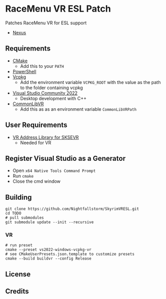 # RaceMenu VR ESL Patch

Patches RaceMenu VR for ESL support

- [Nexus](https://www.nexusmods.com/skyrimspecialedition/mods/106712)

## Requirements

- [CMake](https://cmake.org/)
  - Add this to your `PATH`
- [PowerShell](https://github.com/PowerShell/PowerShell/releases/latest)
- [Vcpkg](https://github.com/microsoft/vcpkg)
  - Add the environment variable `VCPKG_ROOT` with the value as the path to the folder containing vcpkg
- [Visual Studio Community 2022](https://visualstudio.microsoft.com/)
  - Desktop development with C++
- [CommonLibVR](https://github.com/alandtse/CommonLibVR/tree/vr)
  - Add this as as an environment variable `CommonLibVRPath`

## User Requirements

- [VR Address Library for SKSEVR](https://www.nexusmods.com/skyrimspecialedition/mods/58101)
  - Needed for VR

## Register Visual Studio as a Generator

- Open `x64 Native Tools Command Prompt`
- Run `cmake`
- Close the cmd window

## Building

```
git clone https://github.com/Nightfallstorm/SkyrimVRESL.git
cd TODO
# pull submodules
git submodule update --init --recursive
```

### VR

```
# run preset
cmake --preset vs2022-windows-vcpkg-vr
# see CMakeUserPresets.json.template to customize presets
cmake --build buildvr --config Release
```

## License



## Credits


